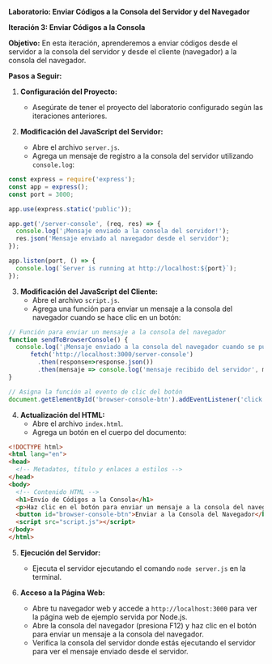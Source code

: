 **Laboratorio: Enviar Códigos a la Consola del Servidor y del Navegador**

**Iteración 3: Enviar Códigos a la Consola**

**Objetivo:**
En esta iteración, aprenderemos a enviar códigos desde el servidor a la consola del servidor y desde el cliente (navegador) a la consola del navegador.

**Pasos a Seguir:**

1. **Configuración del Proyecto:**
   - Asegúrate de tener el proyecto del laboratorio configurado según las iteraciones anteriores.

2. **Modificación del JavaScript del Servidor:**
   - Abre el archivo `server.js`.
   - Agrega un mensaje de registro a la consola del servidor utilizando `console.log`:

```javascript
const express = require('express');
const app = express();
const port = 3000;

app.use(express.static('public'));

app.get('/server-console', (req, res) => {
  console.log('¡Mensaje enviado a la consola del servidor!');
  res.json('Mensaje enviado al navegador desde el servidor');
});

app.listen(port, () => {
  console.log(`Server is running at http://localhost:${port}`);
});
```

3. **Modificación del JavaScript del Cliente:**
   - Abre el archivo `script.js`.
   - Agrega una función para enviar un mensaje a la consola del navegador cuando se hace clic en un botón:

```javascript
// Función para enviar un mensaje a la consola del navegador
function sendToBrowserConsole() {
  console.log('¡Mensaje enviado a la consola del navegador cuando se pulsa el boton!');
      fetch('http://localhost:3000/server-console')
        .then(response=>response.json())
        .then(mensaje => console.log('mensaje recibido del servidor', mensaje));
}

// Asigna la función al evento de clic del botón
document.getElementById('browser-console-btn').addEventListener('click', sendToBrowserConsole);
```

4. **Actualización del HTML:**
   - Abre el archivo `index.html`.
   - Agrega un botón en el cuerpo del documento:

```html
<!DOCTYPE html>
<html lang="en">
<head>
  <!-- Metadatos, título y enlaces a estilos -->
</head>
<body>
  <!-- Contenido HTML -->
  <h1>Envío de Códigos a la Consola</h1>
  <p>Haz clic en el botón para enviar un mensaje a la consola del navegador:</p>
  <button id="browser-console-btn">Enviar a la Consola del Navegador</button>
  <script src="script.js"></script>
</body>
</html>
```

5. **Ejecución del Servidor:**
   - Ejecuta el servidor ejecutando el comando `node server.js` en la terminal.

6. **Acceso a la Página Web:**
   - Abre tu navegador web y accede a `http://localhost:3000` para ver la página web de ejemplo servida por Node.js.
   - Abre la consola del navegador (presiona F12) y haz clic en el botón para enviar un mensaje a la consola del navegador.
   - Verifica la consola del servidor donde estás ejecutando el servidor para ver el mensaje enviado desde el servidor.
